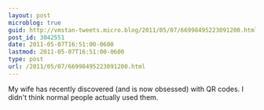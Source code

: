 ```yaml
---
layout: post
microblog: true
guid: http://vmstan-tweets.micro.blog/2011/05/07/66998495223091200.html
post_id: 3042551
date: 2011-05-07T16:51:00-0600
lastmod: 2011-05-07T16:51:00-0600
type: post
url: /2011/05/07/66998495223091200.html
---
```

My wife has recently discovered (and is now obsessed) with QR codes. I didn't think normal people actually used them.

